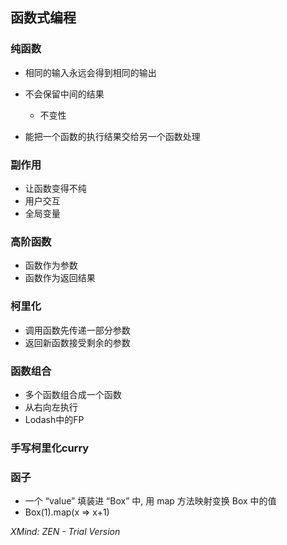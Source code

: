 ## 函数式编程

### 纯函数

- 相同的输入永远会得到相同的输出
- 不会保留中间的结果

	- 不变性

- 能把一个函数的执行结果交给另一个函数处理

### 副作用

- 让函数变得不纯
- 用户交互
- 全局变量

### 高阶函数

- 函数作为参数
- 函数作为返回结果

### 柯里化

- 调用函数先传递一部分参数
- 返回新函数接受剩余的参数

### 函数组合

- 多个函数组合成一个函数
- 从右向左执行
- Lodash中的FP

### 手写柯里化curry

### 函子

- 一个 “value” 填装进 “Box” 中, 用 map 方法映射变换 Box 中的值
- Box(1).map(x => x+1)

*XMind: ZEN - Trial Version*
